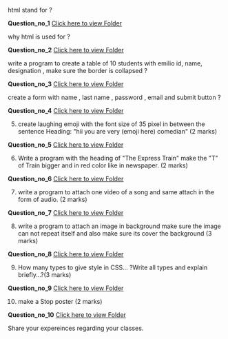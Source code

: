 html stand for ?
<p>
    <b>Question_no_1</b> <a href="././Question_no_1/index.html">Click here to view Folder</a>

</p>
why html is used for ?
<p>
    <b>Question_no_2</b> <a href="./Question_no_2/index.html">Click here to view Folder</a>

</p>


write a program to create a table of 10 students with emilio id, name, designation , make sure the border is collapsed ?
<p>
    <b>Question_no_3</b> <a href="./Question_no_3/index.html">Click here to view Folder</a>

</p>

create a form with name , last name , password , email and submit button ?
<p>
    <b>Question_no_4</b> <a href="./Question_no_4/index.html">Click here to view Folder</a>

</p>

5. create laughing emoji with the font size of 35 pixel in between the sentence Heading: "hii you are very (emoji here)
comedian" (2 marks)


<p>
    <b>Question_no_5</b> <a href="./Question_no_5/index.html">Click here to view Folder</a>

</p>


6. Write a program with the heading of "The Express Train" make the "T" of Train bigger and in red color like in
newspaper. (2 marks)

<p>
    <b>Question_no_6</b> <a href="./Question_no_6/index.html">Click here to view Folder</a>

</p>

7. write a program to attach one video of a song and same attach in the form of audio. (2 marks)

<p>
    <b>Question_no_7</b> <a href="./Question_no_7/index.html">Click here to view Folder</a>

</p>


8. write a program to attach an image in background make sure the image can not repeat itself and also make sure its
cover the background (3 marks)

<p>
    <b>Question_no_8</b> <a href="./Question_no_8/index.html">Click here to view Folder</a>
</p>


9. How many types to give style in CSS... ?Write all types and explain briefly...?(3 marks)

<p>
    <b>Question_no_9</b> <a href="./Question_no_9/index.html">Click here to view Folder</a>
</p>


10. make a Stop poster (2 marks)

<p>
    <b>Question_no_10</b> <a href="./Question_no_10/index.html">Click here to view Folder</a>
</p>




Share your expereinces regarding your classes.